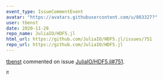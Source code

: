 ```yaml
---
event_type: IssueCommentEvent
avatar: "https://avatars.githubusercontent.com/u/863327?"
user: tbenst
date: 2020-11-28
repo_name: JuliaIO/HDF5.jl
html_url: https://github.com/JuliaIO/HDF5.jl/issues/751
repo_url: https://github.com/JuliaIO/HDF5.jl
---
```


<a href='https://github.com/tbenst' target='_blank'>tbenst</a> commented on issue <a href='https://github.com/JuliaIO/HDF5.jl/issues/751' target='_blank'>JuliaIO/HDF5.jl#751</a>.

<small>It